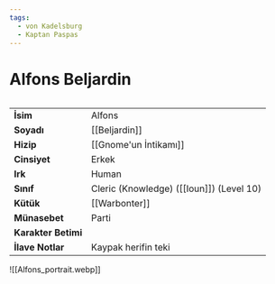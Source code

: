 ```yaml
---
tags:
  - von Kadelsburg
  - Kaptan Paspas
---  
```

# Alfons Beljardin  
  
<div class="row" markdown>  
<div class="column" markdown>  
  
|  |  |  
|---|---|  
| **İsim** | Alfons |  
| **Soyadı** | [[Beljardin]] |  
| **Hizip** | [[Gnome'un İntikamı]] |  
| **Cinsiyet** | Erkek |  
| **Irk** | Human |  
| **Sınıf** | Cleric (Knowledge) ([[Ioun]]) (Level 10) |  
| **Kütük** | [[Warbonter]] |  
| **Münasebet** | Parti |  
| **Karakter Betimi** |  |  
| **İlave Notlar** | Kaypak herifin teki |  
  
</div>  
<div class="column" markdown>  
![[Alfons_portrait.webp]]  
</div>  
</div>